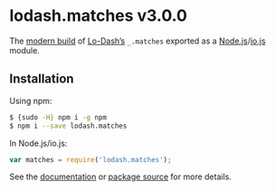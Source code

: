 # lodash.matches v3.0.0

The [modern build](https://github.com/lodash/lodash/wiki/Build-Differences) of [Lo-Dash’s](https://lodash.com/) `_.matches` exported as a [Node.js](http://nodejs.org/)/[io.js](https://iojs.org/) module.

## Installation

Using npm:

```bash
$ {sudo -H} npm i -g npm
$ npm i --save lodash.matches
```

In Node.js/io.js:

```js
var matches = require('lodash.matches');
```

See the [documentation](https://lodash.com/docs#matches) or [package source](https://github.com/lodash/lodash/blob/3.0.0-npm-packages/lodash.matches) for more details.
